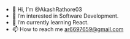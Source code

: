 - 👋 Hi, I’m @AkashRathore03
- 👀 I’m interested in Software Development.
- 🌱 I’m currently learning React.
- 📫 How to reach me ar6697659@gmail.com

<!---
AkashRathore03/AkashRathore03 is a ✨ special ✨ repository because its `README.md` (this file) appears on your GitHub profile.
You can click the Preview link to take a look at your changes.
--->
